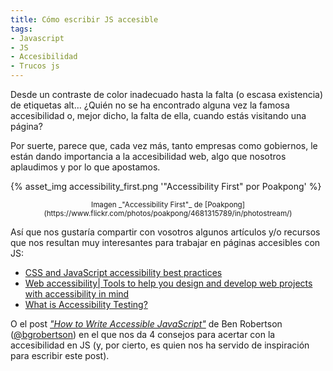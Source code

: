 ```yaml
---
title: Cómo escribir JS accesible
tags:
- Javascript
- JS
- Accesibilidad
- Trucos js
---
```


Desde un contraste de color inadecuado hasta la falta (o escasa existencia) de etiquetas alt… ¿Quién no se ha encontrado alguna vez la famosa accesibilidad o, mejor dicho, la falta de ella, cuando estás visitando una página?

Por suerte, parece que, cada vez más, tanto empresas como gobiernos, le están dando importancia a la accesibilidad web, algo que nosotros aplaudimos y por lo que apostamos.

{% asset_img accessibility_first.png '"Accessibility First" por Poakpong' %}
<!-- more -->
<center><small>Imagen _"Accessibility First"_ de [Poakpong](https://www.flickr.com/photos/poakpong/4681315789/in/photostream/)</small></center>


Así que nos gustaría compartir con vosotros algunos artículos y/o recursos que nos resultan muy interesantes para trabajar en páginas accesibles con JS:

- [CSS and JavaScript accessibility best practices](https://developer.mozilla.org/en-US/docs/Learn/Accessibility/CSS_and_JavaScript)
- [Web accessibility| Tools to help you design and develop web projects with accessibility in mind](https://github.com/collections/web-accessibility)
- [What is Accessibility Testing?](https://www.guru99.com/accessibility-testing.html)

O el post _["How to Write Accessible JavaScript"](https://medium.com/dailyjs/4-javascript-techniques-for-building-accessible-web-interfaces-348f820c157f)_ de Ben Robertson ([@bgrobertson](https://medium.com/@bgrobertson)) en el que nos da 4 consejos para acertar con la accesibilidad en JS (y, por cierto, es quien nos ha servido de inspiración para escribir este post).
